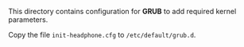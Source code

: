 This directory contains configuration for **GRUB** to add required kernel
parameters.

Copy the file `init-headphone.cfg` to `/etc/default/grub.d`.